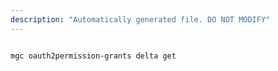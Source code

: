 ```yaml
---
description: "Automatically generated file. DO NOT MODIFY"
---
```


```bash

mgc oauth2permission-grants delta get

```
